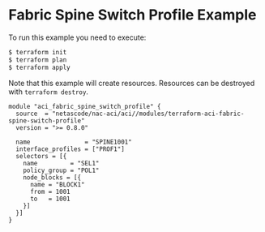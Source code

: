 <!-- BEGIN_TF_DOCS -->
# Fabric Spine Switch Profile Example

To run this example you need to execute:

```bash
$ terraform init
$ terraform plan
$ terraform apply
```

Note that this example will create resources. Resources can be destroyed with `terraform destroy`.

```hcl
module "aci_fabric_spine_switch_profile" {
  source  = "netascode/nac-aci/aci//modules/terraform-aci-fabric-spine-switch-profile"
  version = ">= 0.8.0"

  name               = "SPINE1001"
  interface_profiles = ["PROF1"]
  selectors = [{
    name         = "SEL1"
    policy_group = "POL1"
    node_blocks = [{
      name = "BLOCK1"
      from = 1001
      to   = 1001
    }]
  }]
}
```
<!-- END_TF_DOCS -->